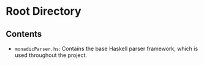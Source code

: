 # Root Directory

## Contents

* `monadicParser.hs`: Contains the base Haskell parser framework, which is used
  throughout the project.
